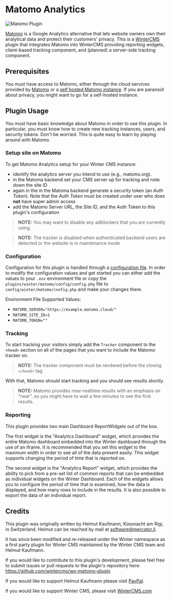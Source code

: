 # Matomo Analytics

![Matomo Plugin](https://user-images.githubusercontent.com/15900351/156275611-363b795f-bea8-47f2-b6dc-d7852ad5efcd.png)

[Matomo](https://matomo.org) is a Google Analytics alternative that lets website owners own their analytical data and protect their customers' privacy. This is a [WinterCMS](https://wintercms.com) plugin that integrates Matomo into WinterCMS providing reporting widgets, client-based tracking component, and (planned) a server-side tracking component.

## Prerequisites

You must have access to Matomo, either through the cloud services provided by [Matomo](https://matomo.org) or a [self hosted Matomo instance](https://matomo.org/matomo-on-premise/). If you are paranoid about privacy, you might want to go for a self-hosted instance.

## Plugin Usage
You must have basic knowledge about Matomo in order to use this plugin. In particular, you must know how to create new tracking instances, users, and security tokens. Don't be worried. This is quite easy to learn by playing around with Matomo.

### Setup site on Matomo

To get Matomo Analytics setup for your Winter CMS instance:

- identify the analytics server you intend to use (e.g., matomo.org).
- in the Matoma backend set your CMS server up for tracking and note down the site ID
- again in the in the Matoma backend generate a security token (an *Auth Token*). Note that the *Auth Token* must be created under user who does **not** have super admin access
- add the Matomo Server URL, the Site ID, and the Auth Token to this plugin's configuration

>**NOTE:** You may want to disable any adblockers that you are currently using.

>**NOTE:** The tracker is disabled when authenticated backend users are detected or the website is in maintenance mode

### Configuration

Configuration for this plugin is handled through a [configuration file](https://wintercms.com/docs/plugin/settings#file-configuration). In order to modify the configuration values and get started you can either add the values to your `.env` environment file or copy the `plugins/winter/matomo/config/config.php` file to `config/winter/matomo/config.php` and make your changes there.

Environment File Supported Values:
- `MATOMO_SERVER="https://example.matomo.cloud/"`
- `MATOMO_SITE_ID=1`
- `MATOMO_TOKEN=""`

### Tracking
To start tracking your visitors simply add the `Tracker` component to the `<head>` section on all of the pages that you want to include the Matomo tracker on.

>**NOTE:** The tracker component must be rendered before the closing `</head>` tag.

With that, Matomo should start tracking and you should see results shortly.

> **NOTE:** Matomo provides near-realtime results with an emphasis on "near", so you might have to wait a few minutes to see the first results.

### Reporting
This plugin provides two main Dashboard ReportWidgets out of the box.

The first widget is the "Analytics Dashboard" widget, which provides the entire Matomo dashboard embedded into the Winter dashboard through the use of an iframe. It is recommended that you set this widget to the maximum width in order to see all of the data present easily. This widget supports changing the period of time that is reported on.

The second widget is the "Analytics Report" widget, which provides the ability to pick from a pre-set list of common reports that can be embedded as individual widgets on the Winter Dashboard. Each of the widgets allows you to configure the period of time that is examined, how the data is displayed, and how many rows to include in the results. It is also possible to export the data of an individual report.

## Credits
This plugin was originally written by Helmut Kaufmann, Küssnacht am Rigi, in Switzerland. Helmut can be reached by mail at <software@mercator.li>.

It has since been modified and re-released under the Winter namespace as a first party plugin for Winter CMS maintained by the Winter CMS team and Helmut Kaufmann.

If you would like to contribute to this plugin's development, please feel free to submit issues or pull requests to the plugin's repository here: https://github.com/wintercms/wn-matomo-plugin

If you would like to support Helmut Kaufmann please visit [PayPal](https://www.paypal.com/donate/?hosted_button_id=MZYBN2NEDEDNC).

If you would like to support Winter CMS, please visit [WinterCMS.com](https://wintercms.com/support)
